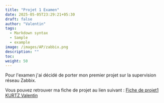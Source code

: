 ```yaml
---
title: "Projet 1 Examen"
date: 2025-05-05T23:29:21+05:30
draft: false
author: "Valentin"
tags:
  - Markdown syntax
  - Sample
  - example
image: /images/AP/zabbix.png
description: ""
toc:
weight: 50
---
```

Pour l'examen j'ai décidé de porter mon premier projet sur la supervision réseau Zabbix. 

Vous pouvez retrouver ma fiche de projet au lien suivant : [Fiche de projet1 KURTZ Valentin](/docs/Projet1.pdf)
